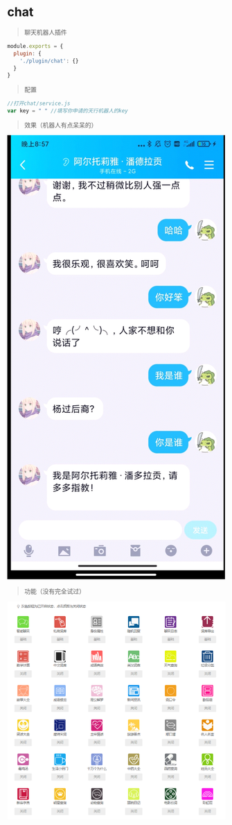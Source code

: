 

# chat

> 聊天机器人插件

```js
module.exports = {
  plugin: {
    './plugin/chat': {}
  }
}
```

> 配置

```js
//打开chat/service.js
var key = " " //填写你申请的天行机器人的key
```

> 效果（机器人有点呆呆的）

![xiaoguo](xiaoguo.jpg)

> 功能（没有完全试过）

![function](function.png)